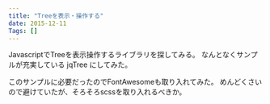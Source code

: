 ```yaml
---
title: "Treeを表示・操作する"
date: 2015-12-11
Tags: []
---
```


JavascriptでTreeを表示操作するライブラリを探してみる。
なんとなくサンプルが充実している
jqTree
にしてみた。


このサンプルに必要だったのでFontAwesomeも取り入れてみた。
めんどくさいので避けていたが、そろそろscssを取り入れるべきか。
